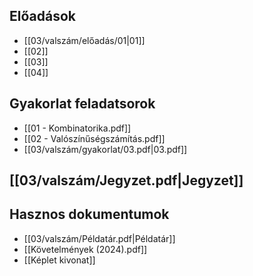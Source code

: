 ## Előadások
- [[03/valszám/előadás/01|01]]
- [[02]]
- [[03]]
- [[04]]
## Gyakorlat feladatsorok
- [[01 - Kombinatorika.pdf]]
- [[02 - Valószínűségszámítás.pdf]]
- [[03/valszám/gyakorlat/03.pdf|03.pdf]]
## [[03/valszám/Jegyzet.pdf|Jegyzet]]
## Hasznos dokumentumok
- [[03/valszám/Példatár.pdf|Példatár]]
- [[Követelmények (2024).pdf]]
- [[Képlet kivonat]]